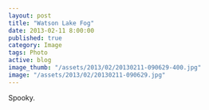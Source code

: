 ```yaml
---
layout: post
title: "Watson Lake Fog"
date: 2013-02-11 8:00:00
published: true
category: Image
tags: Photo
active: blog
image_thumb: "/assets/2013/02/20130211-090629-400.jpg"
image: "/assets/2013/02/20130211-090629.jpg"
---
```


Spooky.
